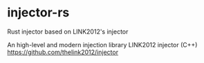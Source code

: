 # injector-rs
Rust injector based on LINK2012's injector

An high-level and modern injection library
LINK2012 injector (C++) https://github.com/thelink2012/injector


